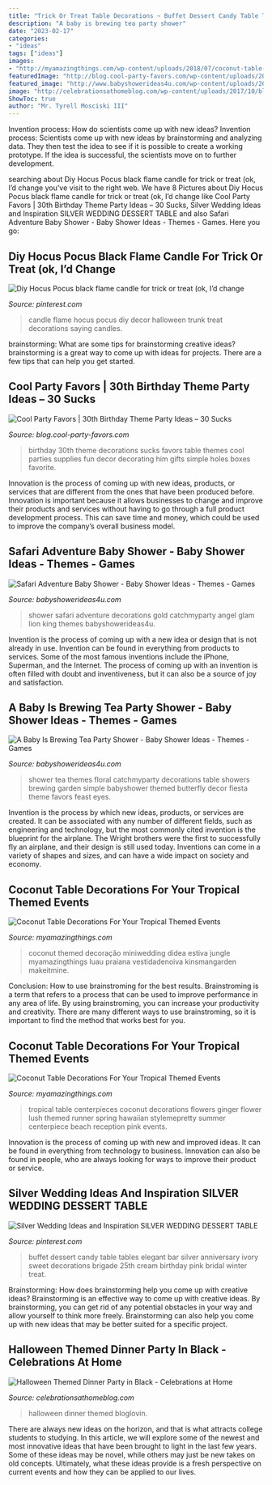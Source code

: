 ```yaml
---
title: "Trick Or Treat Table Decorations ~ Buffet Dessert Candy Table Tables Elegant Bar Silver Anniversary Ivory Sweet Decorations Brigade 25th Cream Birthday Pink Bridal Winter Treat"
description: "A baby is brewing tea party shower"
date: "2023-02-17"
categories:
- "ideas"
tags: ["ideas"]
images:
- "http://myamazingthings.com/wp-content/uploads/2018/07/coconut-table-decor-4.jpg"
featuredImage: "http://blog.cool-party-favors.com/wp-content/uploads/2012/11/30-Birthday-Party.jpg"
featured_image: "http://www.babyshowerideas4u.com/wp-content/uploads/2016/06/Floral-Tea-Party-Shower-Treat-Table-600x899.png"
image: "http://celebrationsathomeblog.com/wp-content/uploads/2017/10/black-halloween-tablescape.jpg"
ShowToc: true
author: "Mr. Tyrell Mosciski III"
---
```



Invention process: How do scientists come up with new ideas?
Invention process: Scientists come up with new ideas by brainstorming and analyzing data. They then test the idea to see if it is possible to create a working prototype. If the idea is successful, the scientists move on to further development.

	

		
searching about Diy Hocus Pocus black flame candle for trick or treat (ok, I’d change you've visit to the right web. We have 8 Pictures about Diy Hocus Pocus black flame candle for trick or treat (ok, I’d change like Cool Party Favors | 30th Birthday Theme Party Ideas – 30 Sucks, Silver Wedding Ideas and Inspiration SILVER WEDDING DESSERT TABLE and also Safari Adventure Baby Shower - Baby Shower Ideas - Themes - Games. Here you go:
		
    
## Diy Hocus Pocus Black Flame Candle For Trick Or Treat (ok, I’d Change

<img loading=lazy src="https://i.pinimg.com/736x/b0/5e/b2/b05eb2e2c4918600cd7c75aa1136ecd0.jpg" onerror="this.onerror=null;this.src='https://tse3.mm.bing.net/th?id=OIP.HyPwuErBnxTHqQx_af4I-AHaJ3&amp;pid=15.1';" alt="Diy Hocus Pocus black flame candle for trick or treat (ok, I’d change">

_Source: pinterest.com_

>candle flame hocus pocus diy decor halloween trunk treat decorations saying candles. 

	

brainstorming: What are some tips for brainstorming creative ideas?
brainstorming is a great way to come up with ideas for projects. There are a few tips that can help you get started.

    
## Cool Party Favors | 30th Birthday Theme Party Ideas – 30 Sucks

<img loading=lazy src="http://blog.cool-party-favors.com/wp-content/uploads/2012/11/30-Birthday-Party.jpg" onerror="this.onerror=null;this.src='https://tse2.mm.bing.net/th?id=OIP.iG0l1zQwsw9QzlFjY9B7VgHaLG&amp;pid=15.1';" alt="Cool Party Favors | 30th Birthday Theme Party Ideas – 30 Sucks">

_Source: blog.cool-party-favors.com_

>birthday 30th theme decorations sucks favors table themes cool parties supplies fun decor decorating him gifts simple holes boxes favorite. 

	

Innovation is the process of coming up with new ideas, products, or services that are different from the ones that have been produced before. Innovation is important because it allows businesses to change and improve their products and services without having to go through a full product development process. This can save time and money, which could be used to improve the company’s overall business model.

    
## Safari Adventure Baby Shower - Baby Shower Ideas - Themes - Games

<img loading=lazy src="https://babyshowerideas4u.com/wp-content/uploads/2017/04/Safari-Adventure-Baby-Shower-Treat-Table-600x867.jpg" onerror="this.onerror=null;this.src='https://tse3.mm.bing.net/th?id=OIP.kzfryHfl7Bu1nMvBTd6zLgHaKs&amp;pid=15.1';" alt="Safari Adventure Baby Shower - Baby Shower Ideas - Themes - Games">

_Source: babyshowerideas4u.com_

>shower safari adventure decorations gold catchmyparty angel glam lion king themes babyshowerideas4u. 

	

Invention is the process of coming up with a new idea or design that is not already in use. Invention can be found in everything from products to services. Some of the most famous inventions include the iPhone, Superman, and the Internet. The process of coming up with an invention is often filled with doubt and inventiveness, but it can also be a source of joy and satisfaction.

    
## A Baby Is Brewing Tea Party Shower - Baby Shower Ideas - Themes - Games

<img loading=lazy src="http://www.babyshowerideas4u.com/wp-content/uploads/2016/06/Floral-Tea-Party-Shower-Treat-Table-600x899.png" onerror="this.onerror=null;this.src='https://tse4.mm.bing.net/th?id=OIP.f1WYTFPt9pBLzGqPFOcKEQHaLG&amp;pid=15.1';" alt="A Baby Is Brewing Tea Party Shower - Baby Shower Ideas - Themes - Games">

_Source: babyshowerideas4u.com_

>shower tea themes floral catchmyparty decorations table showers brewing garden simple babyshower themed butterfly decor fiesta theme favors feast eyes. 

	

Invention is the process by which new ideas, products, or services are created. It can be associated with any number of different fields, such as engineering and technology, but the most commonly cited invention is the blueprint for the airplane. The Wright brothers were the first to successfully fly an airplane, and their design is still used today. Inventions can come in a variety of shapes and sizes, and can have a wide impact on society and economy.

    
## Coconut Table Decorations For Your Tropical Themed Events

<img loading=lazy src="https://myamazingthings.com/wp-content/uploads/2018/07/coconut-table-decor-.jpg" onerror="this.onerror=null;this.src='https://tse4.mm.bing.net/th?id=OIP.Hqn2BvLbvANi2jNwLr9-5gHaLH&amp;pid=15.1';" alt="Coconut Table Decorations For Your Tropical Themed Events">

_Source: myamazingthings.com_

>coconut themed decoração miniwedding didea estiva jungle myamazingthings luau praiana vestidadenoiva kinsmangarden makeitmine. 

	

Conclusion: How to use brainstroming for the best results.
Brainstroming is a term that refers to a process that can be used to improve performance in any area of life. By using brainstroming, you can increase your productivity and creativity. There are many different ways to use brainstroming, so it is important to find the method that works best for you.

    
## Coconut Table Decorations For Your Tropical Themed Events

<img loading=lazy src="http://myamazingthings.com/wp-content/uploads/2018/07/coconut-table-decor-4.jpg" onerror="this.onerror=null;this.src='https://tse4.mm.bing.net/th?id=OIP.Emk-VQBiudQNvEi7hWrYjgHaJ8&amp;pid=15.1';" alt="Coconut Table Decorations For Your Tropical Themed Events">

_Source: myamazingthings.com_

>tropical table centerpieces coconut decorations flowers ginger flower lush themed runner spring hawaiian stylemepretty summer centerpiece beach reception pink events. 

	

Innovation is the process of coming up with new and improved ideas. It can be found in everything from technology to business. Innovation can also be found in people, who are always looking for ways to improve their product or service.

    
## Silver Wedding Ideas And Inspiration SILVER WEDDING DESSERT TABLE

<img loading=lazy src="https://i.pinimg.com/736x/36/23/12/36231272accca985e6519ed4eae17536--elegant-dessert-table-dessert-buffet.jpg" onerror="this.onerror=null;this.src='https://tse2.mm.bing.net/th?id=OIP.FRQwKvxO2suzyA_gO064bAHaHQ&amp;pid=15.1';" alt="Silver Wedding Ideas and Inspiration SILVER WEDDING DESSERT TABLE">

_Source: pinterest.com_

>buffet dessert candy table tables elegant bar silver anniversary ivory sweet decorations brigade 25th cream birthday pink bridal winter treat. 

	

Brainstorming: How does brainstorming help you come up with creative ideas?
Brainstorming is an effective way to come up with creative ideas. By brainstorming, you can get rid of any potential obstacles in your way and allow yourself to think more freely. Brainstorming can also help you come up with new ideas that may be better suited for a specific project.

    
## Halloween Themed Dinner Party In Black - Celebrations At Home

<img loading=lazy src="http://celebrationsathomeblog.com/wp-content/uploads/2017/10/black-halloween-tablescape.jpg" onerror="this.onerror=null;this.src='https://tse4.mm.bing.net/th?id=OIP.-bkEKbUifa3Xj0xCWgU54wHaK2&amp;pid=15.1';" alt="Halloween Themed Dinner Party in Black - Celebrations at Home">

_Source: celebrationsathomeblog.com_

>halloween dinner themed bloglovin. 

	

There are always new ideas on the horizon, and that is what attracts college students to studying. In this article, we will explore some of the newest and most innovative ideas that have been brought to light in the last few years. Some of these ideas may be novel, while others may just be new takes on old concepts. Ultimately, what these ideas provide is a fresh perspective on current events and how they can be applied to our lives.

